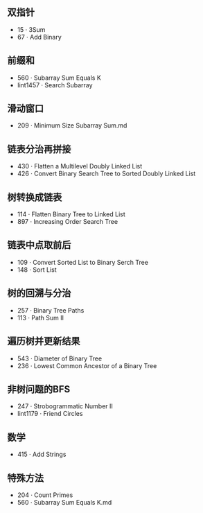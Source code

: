
## 双指针
- 15 · 3Sum
- 67 · Add Binary

## 前缀和
- 560 · Subarray Sum Equals K
- lint1457 · Search Subarray

## 滑动窗口
- 209 · Minimum Size Subarray Sum.md

## 链表分治再拼接
- 430 · Flatten a Multilevel Doubly Linked List
- 426 · Convert Binary Search Tree to Sorted Doubly Linked List

## 树转换成链表
- 114 · Flatten Binary Tree to Linked List
- 897 · Increasing Order Search Tree

## 链表中点取前后
- 109 · Convert Sorted List to Binary Serch Tree
- 148 · Sort List

## 树的回溯与分治
- 257 · Binary Tree Paths
- 113 · Path Sum II

## 遍历树并更新结果
- 543 · Diameter of Binary Tree
- 236 · Lowest Common Ancestor of a Binary Tree

## 非树问题的BFS
- 247 · Strobogrammatic Number II
- lint1179 · Friend Circles

## 数学
- 415 · Add Strings

## 特殊方法
- 204 · Count Primes
- 560 · Subarray Sum Equals K.md

